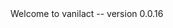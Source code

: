 <!-- ⚠️ This README has been generated from the file(s) "blueprint.md" ⚠️-->Welcome to vanilact -- version 0.0.16
